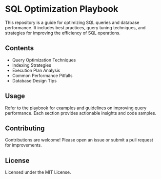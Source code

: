 # SQL Optimization Playbook

This repository is a guide for optimizing SQL queries and database performance. It includes best practices, query tuning techniques, and strategies for improving the efficiency of SQL operations.

## Contents

- Query Optimization Techniques
- Indexing Strategies
- Execution Plan Analysis
- Common Performance Pitfalls
- Database Design Tips

## Usage

Refer to the playbook for examples and guidelines on improving query performance. Each section provides actionable insights and code samples.

## Contributing

Contributions are welcome! Please open an issue or submit a pull request for improvements.

## License

Licensed under the MIT License.
